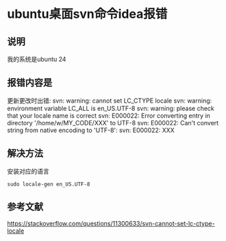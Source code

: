 # ubuntu桌面svn命令idea报错

## 说明

我的系统是ubuntu 24

## 报错内容是

更新更改时出错: svn: warning: cannot set LC_CTYPE locale svn: warning: environment variable LC_ALL is en_US.UTF-8 svn: warning: please check that your locale name is correct svn: E000022: Error converting entry in directory '/home/w/MY_CODE/XXX' to UTF-8 svn: E000022: Can't convert string from native encoding to 'UTF-8': svn: E000022: XXX

## 解决方法

安装对应的语言

```shell
sudo locale-gen en_US.UTF-8
```

## 参考文献

https://stackoverflow.com/questions/11300633/svn-cannot-set-lc-ctype-locale